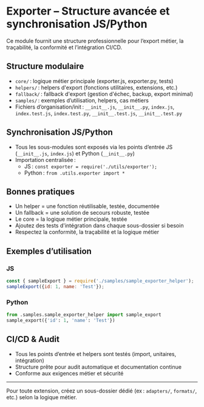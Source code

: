 # Exporter – Structure avancée et synchronisation JS/Python

Ce module fournit une structure professionnelle pour l’export métier, la traçabilité, la conformité et l’intégration CI/CD.

## Structure modulaire
- `core/` : logique métier principale (exporter.js, exporter.py, tests)
- `helpers/` : helpers d'export (fonctions utilitaires, extensions, etc.)
- `fallback/` : fallback d'export (gestion d'échec, backup, export minimal)
- `samples/` : exemples d’utilisation, helpers, cas métiers
- Fichiers d’organisation/init : `__init__.js`, `__init__.py`, `index.js`, `index.test.js`, `index.test.py`, `__init__.test.js`, `__init__.test.py`

## Synchronisation JS/Python
- Tous les sous-modules sont exposés via les points d’entrée JS (`__init__.js`, `index.js`) et Python (`__init__.py`)
- Importation centralisée :
  - JS : `const exporter = require('./utils/exporter');`
  - Python : `from .utils.exporter import *`

## Bonnes pratiques
- Un helper = une fonction réutilisable, testée, documentée
- Un fallback = une solution de secours robuste, testée
- Le core = la logique métier principale, testée
- Ajoutez des tests d'intégration dans chaque sous-dossier si besoin
- Respectez la conformité, la traçabilité et la logique métier

## Exemples d’utilisation

### JS
```js
const { sampleExport } = require('./samples/sample_exporter_helper');
sampleExport({id: 1, name: 'Test'});
```

### Python
```python
from .samples.sample_exporter_helper import sample_export
sample_export({'id': 1, 'name': 'Test'})
```

## CI/CD & Audit
- Tous les points d’entrée et helpers sont testés (import, unitaires, intégration)
- Structure prête pour audit automatique et documentation continue
- Conforme aux exigences métier et sécurité

---
Pour toute extension, créez un sous-dossier dédié (ex : `adapters/`, `formats/`, etc.) selon la logique métier.
